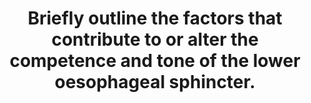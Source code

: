 ---
title: "Briefly outline the factors that contribute to or alter the competence and tone of the lower oesophageal sphincter."
entityType: SAQ
exam: PEX
college: ANZCA
year: 2023
sitting: B
question: 6
passRate: 61
EC_expectedDomains:
- "anatomical factors – ‘pinch cock’ (extrinsic) and ‘flap valve’ (intrinsic) mechanisms"
- "physiological barrier pressure"
- "altered physiology / pathophysiology"
- "e.g. pregnancy, neonate, elderly, hiatus hernia, GORD, cricoid pressure"
- "drugs"
- "examples which either increase or decrease LOS tone"
EC_extraCredit:
- "breadth of answer"
- "more detail (e.g. specific hormone and autonomic effects; multiple drug examples)"
EC_errorsCommon:
- "confusion about the ‘pinch cock’ and ‘flap valve’ anatomical arrangement of the LOS"
- "confusion about normal barrier pressure"
- "many stated that progesterone increases LOS tone"
- "many candidates stated the wrong effects of suxamethonium and metoclopramide"
---